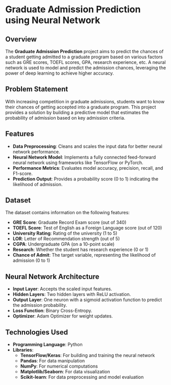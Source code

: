 # Graduate Admission Prediction using Neural Network

## Overview

The **Graduate Admission Prediction** project aims to predict the chances of a student getting admitted to a graduate program based on various factors such as GRE scores, TOEFL scores, GPA, research experience, etc. A neural network is used to model and predict the admission chances, leveraging the power of deep learning to achieve higher accuracy.

## Problem Statement

With increasing competition in graduate admissions, students want to know their chances of getting accepted into a graduate program. This project provides a solution by building a predictive model that estimates the probability of admission based on key admission criteria.

## Features

- **Data Preprocessing**: Cleans and scales the input data for better neural network performance.
- **Neural Network Model**: Implements a fully connected feed-forward neural network using frameworks like TensorFlow or PyTorch.
- **Performance Metrics**: Evaluates model accuracy, precision, recall, and F1-score.
- **Prediction Output**: Provides a probability score (0 to 1) indicating the likelihood of admission.

## Dataset

The dataset contains information on the following features:

- **GRE Score**: Graduate Record Exam score (out of 340)
- **TOEFL Score**: Test of English as a Foreign Language score (out of 120)
- **University Rating**: Rating of the university (1 to 5)
- **LOR**: Letter of Recommendation strength (out of 5)
- **CGPA**: Undergraduate GPA (on a 10-point scale)
- **Research**: Whether the student has research experience (0 or 1)
- **Chance of Admit**: The target variable, representing the likelihood of admission (0 to 1)

## Neural Network Architecture

- **Input Layer**: Accepts the scaled input features.
- **Hidden Layers**: Two hidden layers with ReLU activation.
- **Output Layer**: One neuron with a sigmoid activation function to predict the admission probability.
- **Loss Function**: Binary Cross-Entropy.
- **Optimizer**: Adam Optimizer for weight updates.

## Technologies Used

- **Programming Language**: Python
- **Libraries**:
  - **TensorFlow/Keras**: For building and training the neural network
  - **Pandas**: For data manipulation
  - **NumPy**: For numerical computations
  - **Matplotlib/Seaborn**: For data visualization
  - **Scikit-learn**: For data preprocessing and model evaluation

